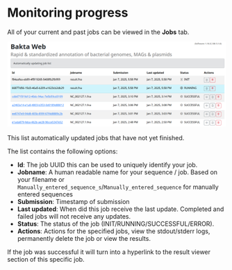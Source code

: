 # Monitoring progress

All of your current and past jobs can be viewed in the **Jobs** tab.

![jobs](./images/joblist.png "Jobs")

This list automatically updated jobs that have not yet finished.

The list contains the following options:

- **Id**: The job UUID this can be used to uniquely identify your job.
- **Jobname**: A human readable name for your sequence / job. Based on your filename or `Manually_entered_sequence_s`/`Manually_entered_sequence` for manually entered sequences
- **Submission**: Timestamp of submission
- **Last updated**: When did this job receive the last update. Completed and failed jobs will not receive any updates.
- **Status**: The status of the job (INIT/RUNNING/SUCCESSFUL/ERROR).
- **Actions**: Actions for the specified jobs, view the stdout/stderr logs, permanently delete the job or view the results.

If the job was successful it will turn into a hyperlink to the result viewer section of this specific job.